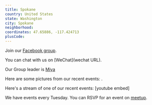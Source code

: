 ```yaml
---
title: Spokane
country: United States
state: Washington
city: Spokane
neighborhood: 
coordinates: 47.65886, -117.424713
plusCode:
---
```

Join our [Facebook group](https://www.facebook.com/groups/free.code.camp.spokane).

You can chat with us on [WeChat](wechat URL).

Our Group leader is [Miya](freecodecamp.org/miya)

Here are some pictures from our recent events:
![]().

Here's a stream of one of our recent events:
[youtube embed]

We have events every Tuesday. You can RSVP for an event on [meetup](meetupurl).
